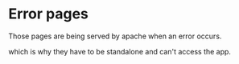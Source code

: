 # Error pages

Those pages are being served by apache when an error occurs.

which is why they have to be standalone and can't access the app.
